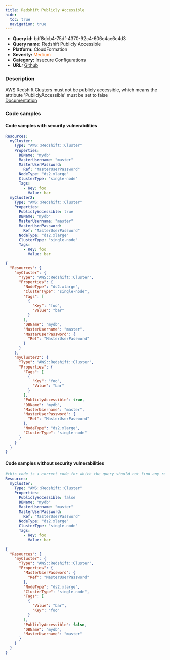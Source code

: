 ```yaml
---
title: Redshift Publicly Accessible
hide:
  toc: true
  navigation: true
---
```


<style>
  .highlight .hll {
    background-color: #ff171742;
  }
  .md-content {
    max-width: 1100px;
    margin: 0 auto;
  }
</style>

-   **Query id:** bdf8dcb4-75df-4370-92c4-606e4ae6c4d3
-   **Query name:** Redshift Publicly Accessible
-   **Platform:** CloudFormation
-   **Severity:** <span style="color:#ff7213">Medium</span>
-   **Category:** Insecure Configurations
-   **URL:** [Github](https://github.com/Checkmarx/kics/tree/master/assets/queries/cloudFormation/aws/redshift_publicly_accessible)

### Description
AWS Redshift Clusters must not be publicly accessible, which means the attribute 'PubliclyAccessible' must be set to false<br>
[Documentation](https://docs.aws.amazon.com/AWSCloudFormation/latest/UserGuide/aws-resource-redshift-cluster.html)

### Code samples
#### Code samples with security vulnerabilities
```yaml title="Positive test num. 1 - yaml file" hl_lines="17 4"
Resources:
  myCluster:
    Type: "AWS::Redshift::Cluster"
    Properties:
      DBName: "mydb"
      MasterUsername: "master"
      MasterUserPassword:
        Ref: "MasterUserPassword"
      NodeType: "ds2.xlarge"
      ClusterType: "single-node"
      Tags:
        - Key: foo
          Value: bar
  myCluster2:
    Type: "AWS::Redshift::Cluster"
    Properties:
      PubliclyAccessible: true
      DBName: "mydb"
      MasterUsername: "master"
      MasterUserPassword:
        Ref: "MasterUserPassword"
      NodeType: "ds2.xlarge"
      ClusterType: "single-node"
      Tags:
        - Key: foo
          Value: bar

```
```json title="Positive test num. 2 - json file" hl_lines="5 30"
{
  "Resources": {
    "myCluster": {
      "Type": "AWS::Redshift::Cluster",
      "Properties": {
        "NodeType": "ds2.xlarge",
        "ClusterType": "single-node",
        "Tags": [
          {
            "Key": "foo",
            "Value": "bar"
          }
        ],
        "DBName": "mydb",
        "MasterUsername": "master",
        "MasterUserPassword": {
          "Ref": "MasterUserPassword"
        }
      }
    },
    "myCluster2": {
      "Type": "AWS::Redshift::Cluster",
      "Properties": {
        "Tags": [
          {
            "Key": "foo",
            "Value": "bar"
          }
        ],
        "PubliclyAccessible": true,
        "DBName": "mydb",
        "MasterUsername": "master",
        "MasterUserPassword": {
          "Ref": "MasterUserPassword"
        },
        "NodeType": "ds2.xlarge",
        "ClusterType": "single-node"
      }
    }
  }
}

```


#### Code samples without security vulnerabilities
```yaml title="Negative test num. 1 - yaml file"
#this code is a correct code for which the query should not find any result
Resources:
  myCluster:
    Type: "AWS::Redshift::Cluster"
    Properties:
      PubliclyAccessible: false
      DBName: "mydb"
      MasterUsername: "master"
      MasterUserPassword:
        Ref: "MasterUserPassword"
      NodeType: "ds2.xlarge"
      ClusterType: "single-node"
      Tags:
        - Key: foo
          Value: bar

```
```json title="Negative test num. 2 - json file"
{
  "Resources": {
    "myCluster": {
      "Type": "AWS::Redshift::Cluster",
      "Properties": {
        "MasterUserPassword": {
          "Ref": "MasterUserPassword"
        },
        "NodeType": "ds2.xlarge",
        "ClusterType": "single-node",
        "Tags": [
          {
            "Value": "bar",
            "Key": "foo"
          }
        ],
        "PubliclyAccessible": false,
        "DBName": "mydb",
        "MasterUsername": "master"
      }
    }
  }
}

```
